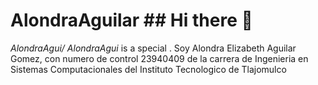 # AlondraAguilar ## Hi there 👋
*AlondraAgui/ AlondraAgui* is a  special .
Soy Alondra Elizabeth Aguilar Gomez, con numero de control 23940409 de la carrera de Ingenieria en Sistemas Computacionales del Instituto Tecnologico de Tlajomulco 
